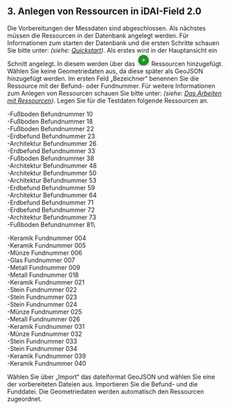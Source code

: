 ﻿## 3. Anlegen von Ressourcen in iDAI-Field 2.0

Die Vorbereitungen der Messdaten sind abgeschlossen. Als nächstes müssen die Ressourcen in der Datenbank angelegt werden.
Für Informationen zum starten der Datenbank und die ersten Schritte schauen Sie bitte unter: *(siehe: [Quickstart](../../manual/01._quickstart)).*
Als erstes wird in der Hauptansicht ein Schnitt angelegt. In diesem werden über das ![Plusbutton](../buttons/Plusbutton.png) Ressourcen hinzugefügt.
Wählen Sie keine Geometriedaten aus, da diese später als GeoJSON hinzugefügt werden.
Im ersten Feld „Bezeichner“ benennen Sie die Ressource mit der Befund- oder Fundnummer.
Für weitere Informationen zum Anlegen von Ressourcen schauen Sie bitte unter: *(siehe: [Das Arbeiten mit Ressourcen](../../manual/04._client)).*
Legen Sie für die Testdaten folgende Ressourcen an.

-Fußboden Befundnummer 10\
-Fußboden Befundnummer 18\
-Fußboden Befundnummer 22\
-Erdbefund Befundnummer 23\
-Architektur Befundnummer 26\
-Erdbefund Befundnummer 33\
-Fußboden Befundnummer 38\
-Architektur Befundnummer 48\
-Architektur Befundnummer 50\
-Architektur Befundnummer 53\
-Erdbefund Befundnummer 59\
-Architektur Befundnummer 64\
-Erdbefund Befundnummer 71\
-Erdbefund Befundnummer 72\
-Architektur Befundnummer 73\
-Fußboden Befundnummer 81\

-Keramik Fundnummer 004\
-Keramik Fundnummer 005\
-Münze Fundnummer 006\
-Glas Fundnummer 007\
-Metall Fundnummer 009\
-Metall Fundnummer 018\
-Keramik Fundnummer 021\
-Stein Fundnummer 022\
-Stein Fundnummer 023\
-Stein Fundnummer 024\
-Münze Fundnummer 025\
-Metall Fundnummer 026\
-Keramik Fundnummer 031\
-Münze Fundnummer 032\
-Stein Fundnummer 033\
-Stein Fundnummer 034\
-Keramik Fundnummer 039\
-Keramik Fundnummer 040

Wählen Sie über „Import“ das dateiformat GeoJSON und wählen Sie eine der vorbereiteten Dateien aus.
Importieren Sie die Befund- und die Funddatei. Die Geometriedaten werden automatisch den Ressourcen zugeordnet.